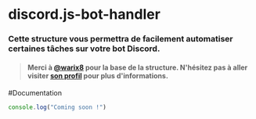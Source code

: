 # discord.js-bot-handler

### Cette structure vous permettra de facilement automatiser certaines tâches sur votre bot Discord.

> #### Merci à [@warix8](https://github.com/warix8) pour la base de la structure. N'hésitez pas à aller visiter [son profil](https://github.com/warix8) pour plus d'informations.

#Documentation

```ts
console.log("Coming soon !")
```


